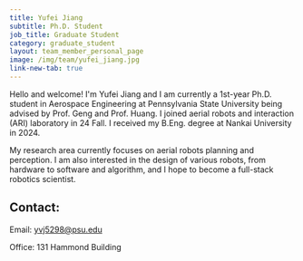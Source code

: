 ```yaml
---
title: Yufei Jiang
subtitle: Ph.D. Student
job_title: Graduate Student
category: graduate_student
layout: team_member_personal_page
image: /img/team/yufei_jiang.jpg
link-new-tab: true
---
```


Hello and welcome! I'm Yufei Jiang and I am currently a 1st-year Ph.D. student in Aerospace Engineering at Pennsylvania State University being advised by Prof. Geng and Prof. Huang. I joined aerial robots and interaction (ARI) laboratory in 24 Fall. I received my B.Eng. degree at Nankai University in 2024. 

My research area currently focuses on aerial robots planning and perception. I am also interested in the design of various robots, from hardware to software and algorithm, and I hope to become a full-stack robotics scientist. 

## Contact: ##

Email: [yvj5298@psu.edu](mailto:yvj5298@psu.edu)

Office: 131 Hammond Building